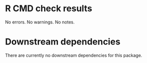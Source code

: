 # R CMD check results

No errors. No warnings. No notes.

# Downstream dependencies

There are currently no downstream dependencies for this package.
